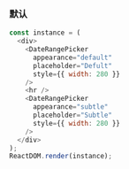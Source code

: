 ### 默认

<!--start-code-->

```js
const instance = (
  <div>
    <DateRangePicker
      appearance="default"
      placeholder="Defult"
      style={{ width: 280 }}
    />
    <hr />
    <DateRangePicker
      appearance="subtle"
      placeholder="Subtle"
      style={{ width: 280 }}
    />
  </div>
);
ReactDOM.render(instance);
```

<!--end-code-->
